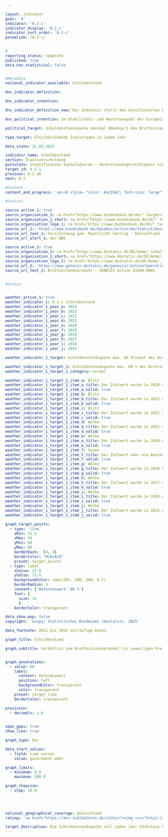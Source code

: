 ```yaml
---

layout: indicator        
goal: '8'        
indicator: '8.2.c'        
indicator_display: '8.2.c'        
indicator_sort_order: '8-2-c'        
permalink: /8-2-c/        
        

#
reporting_status: complete        
published: true        
data_non_statistical: false        


#Metadata        
national_indicator_available: Schuldenstand        

dns_indicator_definition:         

dns_indicator_intention:         

dns_indicator_definition_new: Der Indikator stellt den konsolidierten Bruttoschuldenstand des Staates (gemäß den Vorgaben des Maastricht-Vertrages) in Relation zum Bruttoinlandsprodukt (BIP) in jeweiligen Preisen (in %) dar. Der Indikator dient als Maßzahl der Staatsverschuldung.        

dns_political_intention: Im Stabilitäts- und Wachstumspakt der Europäischen Union (EU) ist der Referenzwert für die maximale Schuldenstandsquote auf 60&nbsp;% des Bruttoinlandsprodukts (BIP) festgelegt.        

political_target: Schuldenstandsquote maximal 60&nbsp;% des Bruttoinlandsprodukts (BIP); Beibehaltung bis 2030        

type_target: Gleichbleibende Zielvorgabe in jedem Jahr        

data_state: 31.03.2025        

indicator_name: Schuldenstand        
section: Staatsverschuldung        
postulate: Staatsfinanzen konsolidieren – Generationengerechtigkeit schaffen        
target_id: 8.2.1        
previous: 8-2-ab        
next: 8-3        

#content         
content_and_progress: '<p><b style= "color: #a21942; font-size: large">8.2.c Schuldenstand</b><br><br>Für Deutschland werden die Staatsschulden von der Deutschen Bundesbank gemäß den Vorgaben des Maastricht-Vertrages zweimal jährlich auf Grundlage der Berechnungen des Statistischen Bundesamtes ermittelt. Das Bruttoinlandsprodukt (BIP) in jeweiligen Preisen wird im Rahmen der Volkswirtschaftlichen Gesamtrechnungen (VGR) vom Statistischen Bundesamt berechnet. Die Schuldenstandsquote wird sowohl durch die Lage der öffentlichen Haushalte als auch durch die wirtschaftliche Entwicklung beeinflusst. Bei gleichbleibender Staatsverschuldung sinkt die Schuldenstandsquote daher umso schneller, je stärker das BIP wächst. Umgekehrt kann die Schuldenstandsquote auch steigen, selbst wenn die absoluten Schulden zurückgehen, sofern das BIP im gleichen Zeitraum einen stärkeren Rückgang aufweist. Unberücksichtigt bleibt dabei die implizite Staatsverschuldung&nbsp;–&nbsp;also die zukünftig zugesicherten, aber noch nicht erbrachten Zahlungsverpflichtungen des Staates.<br><br>Die Schuldenstandsquote in Deutschland lag zwischen 2003&nbsp;und 2018&nbsp;über dem für die Europäischen Union (EU) vorgegebenen Referenzwert. Nachdem sie infolge der Konsolidierung der öffentlichen Haushalte von 67,1&nbsp;% im Jahr 2005&nbsp;auf 63,7&nbsp;% im Jahr 2007&nbsp;gesunken ist, stieg sie bis 2010&nbsp;auf ihren Höchststand von 81,0&nbsp;%. Dieser Anstieg ist vor dem Hintergrund der Finanzmarkt- und Wirtschaftskrise zu sehen. Seit 2012&nbsp;nahm die Schuldenstandsquote kontinuierlich ab und unterschritt im Jahr 2019&nbsp;mit 58,7&nbsp;% erstmals wieder den Maastricht-Referenzwert von 60&nbsp;%. Infolge der Corona-Pandemie stieg sie erneut deutlich an und erreichte im Jahr 2021&nbsp;einen Wert von 68,1&nbsp;%. Im aktuellen Berichtsjahr 2024&nbsp;lag die Schuldenstandsquote nach vorläufigen Berechnungen bei 62,5&nbsp;%.<br><br>Im europäischen Vergleich unterschritten im Jahr 2024&nbsp;fünfzehn EU-Mitgliedstaaten den Referenzwert von 60&nbsp;%. Der EU-Durchschnitt der Schuldenstandsquote lag 2024&nbsp;bei 81,0&nbsp;%. Die höchsten Quoten verzeichneten Griechenland mit 153,6&nbsp;% und Italien mit 135,3&nbsp;%, während Estland mit 23,6&nbsp;% die niedrigste Schuldenstandsquote aufwies.<br><br>Während die konsolidierten Schulden des Gesamtstaates seit 1991&nbsp;kontinuierlich anstiegen, gingen sie erstmals im Jahr 2013&nbsp;zurück und sanken ab 2015&nbsp;fortlaufend. Im Jahr 2019&nbsp;beliefen sich die konsolidierten Schulden des öffentlichen Gesamthaushaltes auf 2&nbsp;076&nbsp;Milliarden Euro. Bis 2024&nbsp;stiegen sie infolge der Corona-Pandemie und des Angriffskrieges gegen die Ukraine auf 2&nbsp;689&nbsp;Milliarden Euro an und erreichten damit den höchsten Stand seit 1991. Rechnerisch entfielen im Jahr 2024&nbsp;rund 31&nbsp;740&nbsp;Euro Schulden auf jede Einwohnerin bzw. jeden Einwohner; 1991&nbsp;lag dieser Wert noch bei 7&nbsp;765&nbsp;Euro. Die nicht-konsolidierten Schulden beliefen sich im Jahr 2024&nbsp;auf 2&nbsp;728&nbsp;Milliarden Euro. Davon entfielen 69,4&nbsp;% auf den Bund, 23,4&nbsp;% auf die Länder, 7,1&nbsp;% auf die Gemeinden und 0,1&nbsp;% auf die Sozialversicherung.<br><br>Den Schulden des Staates stehen auf der Aktivseite der Vermögensbilanz die Vermögensgüter (Sach- und Geldvermögen) gegenüber. Nach der Vermögensrechnung des Statistischen Bundesamtes hatten die Sachanlagen im Jahr 2023&nbsp;einen Vermögenswert (nach Abschreibungen) von 2&nbsp;022&nbsp;Milliarden Euro. Die größte Vermögensposition des Staates stellten die Bauten&nbsp;–&nbsp;wie Straßen, Schulen und öffentliche Gebäude&nbsp;–&nbsp;mit 1&nbsp;709&nbsp;Milliarden Euro dar. Das Geldvermögen belief sich im Jahr 2023&nbsp;auf 1&nbsp;546&nbsp;Milliarden Euro. Innerhalb dieser Position bildeten die Wertpapiere mit einem Anteil von 53,6&nbsp;% den größten Vermögenswert.</p>'                

#Sources        

source_active_1: true
source_organisation_1: <a href="https://www.bundesbank.de/de/" target="_blank" onclick="return confirm_alert('der BBk', 'De')">Deutsche Bundesbank</a>
source_organisation_1_short: <a href="https://www.bundesbank.de/de/" target="_blank" onclick="return confirm_alert('der BBk', 'De')">Deutsche Bundesbank</a>
source_organisation_logo_1: <a href="https://www.bundesbank.de/de/" target="_blank" onclick="return confirm_alert('der BBk', 'De')"><img src="https://dns-indikatoren.de/public/OrgImgDe/bundesbank.png" alt="Deutsche Bundesbank" title=" Klicken Sie hier um zur Homepage der Organisation Deutsche Bundesbank zu gelangen." style="height:60px; width:148px; border:transparent"/></a>
source_url_1: 'https://www.bundesbank.de/dynamic/action/de/statistiken/zeitreihen-datenbanken/zeitreihen-datenbank/759778/759778?listId=www_v27_web011_21a'
source_url_text_1: Verschuldung gem. Maastricht-Vertrag - Deutschland - Gesamtstaat
source_url_alert_1: der BBk

source_active_2: true
source_organisation_2: <a href="https://www.destatis.de/DE/Home/_inhalt.html" target="_blank">Statistisches Bundesamt</a>
source_organisation_2_short: <a href="https://www.destatis.de/DE/Home/_inhalt.html" target="_blank">Statistisches Bundesamt</a>
source_organisation_logo_2: <a href="https://www.destatis.de/DE/Home/_inhalt.html" target="_blank"><img src="https://dns-indikatoren.de/public/OrgImgDe/destatis.png" alt="Statistisches Bundesamt" title=" Klicken Sie hier um zur Homepage der Organisation Statistisches Bundesamt zu gelangen." style="height:60px; width:148px; border:transparent"/></a>
source_url_2: 'https://www-genesis.destatis.de/genesis//online?operation=table&code=81000-0001&bypass=true&levelindex=0&levelid=1660822010108&language=de'
source_url_text_2: Bruttoinlandsprodukt – GENESIS online 81000-0001
        

#Status        


weather_active_1: true
weather_indicator_1: 8.2.c Schuldenstand
weather_indicator_1_year_a: 2024
weather_indicator_1_year_b: 2023
weather_indicator_1_year_c: 2022
weather_indicator_1_year_d: 2021
weather_indicator_1_year_e: 2020
weather_indicator_1_year_f: 2019
weather_indicator_1_year_g: 2018
weather_indicator_1_year_h: 2017
weather_indicator_1_year_i: 2016
weather_indicator_1_year_j: 2015

weather_indicator_1_target: Schuldenstandsquote max. 60 Prozent des Bruttoinlandsprodukts (BIP), Beibehaltung bis 2030

weather_indicator_1_target_1: Schuldenstandsquote max. 60 % des Bruttoinlandsprodukts (BIP), Beibehaltung bis 2030
weather_indicator_1_target_1_category: normal

weather_indicator_1_target_1_item_a: Blitz
weather_indicator_1_target_1_item_a_title: Der Zielwert wurde in 2024 verfehlt und der Indikator hat sich im Durchschnitt der vorangegangenen Veränderungen nicht in Richtung des Ziels bewegt.
weather_indicator_1_target_1_item_a_valid: true
weather_indicator_1_target_1_item_b: Blitz
weather_indicator_1_target_1_item_b_title: Der Zielwert wurde in 2023 verfehlt und der Indikator hat sich im Durchschnitt der vorangegangenen Veränderungen nicht in Richtung des Ziels bewegt.
weather_indicator_1_target_1_item_b_valid: true
weather_indicator_1_target_1_item_c: Blitz
weather_indicator_1_target_1_item_c_title: Der Zielwert wurde in 2022 verfehlt und der Indikator hat sich im Durchschnitt der vorangegangenen Veränderungen nicht in Richtung des Ziels bewegt.
weather_indicator_1_target_1_item_c_valid: true
weather_indicator_1_target_1_item_d: Wolke
weather_indicator_1_target_1_item_d_title: Der Zielwert wurde in 2021 nicht erreicht, aber die durchschnittliche Entwicklung wies in die gewünschte Richtung.
weather_indicator_1_target_1_item_d_valid: true
weather_indicator_1_target_1_item_e: Wolke
weather_indicator_1_target_1_item_e_title: Der Zielwert wurde in 2020 nicht erreicht, aber die durchschnittliche Entwicklung wies in die gewünschte Richtung.
weather_indicator_1_target_1_item_e_valid: true
weather_indicator_1_target_1_item_f: Sonne
weather_indicator_1_target_1_item_f_title: Der Zielwert oder ein besserer Wert wurde in 2019 erreicht und die durchschnittliche Veränderung deutete nicht in Richtung einer Verschlechterung.
weather_indicator_1_target_1_item_f_valid: true
weather_indicator_1_target_1_item_g: Wolke
weather_indicator_1_target_1_item_g_title: Der Zielwert wurde in 2018 nicht erreicht, aber die durchschnittliche Entwicklung wies in die gewünschte Richtung.
weather_indicator_1_target_1_item_g_valid: true
weather_indicator_1_target_1_item_h: Wolke
weather_indicator_1_target_1_item_h_title: Der Zielwert wurde in 2017 nicht erreicht, aber die durchschnittliche Entwicklung wies in die gewünschte Richtung.
weather_indicator_1_target_1_item_h_valid: true
weather_indicator_1_target_1_item_i: Wolke
weather_indicator_1_target_1_item_i_title: Der Zielwert wurde in 2016 nicht erreicht, aber die durchschnittliche Entwicklung wies in die gewünschte Richtung.
weather_indicator_1_target_1_item_i_valid: true
weather_indicator_1_target_1_item_j: Wolke
weather_indicator_1_target_1_item_j_title: Der Zielwert wurde in 2015 nicht erreicht, aber die durchschnittliche Entwicklung wies in die gewünschte Richtung.
weather_indicator_1_target_1_item_j_valid: true        

graph_target_points:
  - type: 'line'
    xMin: 21.5
    xMax: 34
    yMin: 60
    yMax: 60
    borderDash:  [4, 4]
    borderColor: "#cbc8c8"
    preset: target_points
  - type: label
    xValue: 27.0
    yValue: 73.0
    backgroundColor: rgba(203, 200, 200, 0.7)
    borderRadius: 5
    content: ['Referenzwert: 60 %']
    font: {
      size: 14
      }
    borderColor: transparent        

data_show_map: false        
copyright: '&copy; Statistisches Bundesamt (Destatis), 2025'        

data_footnote: 2021 bis 2024 vorläufige Daten.        

graph_title: Schuldenstand        

graph_subtitle: Verhältnis zum Bruttoinlandsprodukt (in jeweiligen Preisen)        


graph_annotations:
  - value: 60
    label:
      content: Referenzwert
      position: left
      backgroundColor: transparent
      color: transparent
    preset: target_line
    borderColor: transparent        

precision: 
  - decimals: 1.0
            

span_gaps: true        
show_line: true        

graph_type: bar                

data_start_values: 
  - field: time series
    value: government debt        

graph_limits: 
  - minimum: 0.0
    maximum: 100.0        

graph_stepsize: 
  - step: 10.0
            

                        

national_geographical_coverage: Deutschland                
rating: '<a href="https://dns-indikatoren.de/status"><img src="https://sdg-indikatoren.de/public/Wettersymbole/Blitz.png" title="Der Zielwert wurde in 2024 verfehlt und der Indikator hat sich im Durchschnitt der vorangegangenen Veränderungen nicht in Richtung des Ziels bewegt." alt="Wettersymbol Blitz"/></a>'        

target_description: Die Schuldenstandsquote soll jedes Jahr höchstens 60&nbsp;% des Bruttoinlandsprodukts betragen.<br><br>• Ausgehend von der Zielformulierung lag der Indikator 8.2.c im Jahr 2024&nbsp;über dem politisch festgelegten Zielwert. Auch die durchschnittliche Entwicklung der Jahre 2019&nbsp;bis 2024&nbsp;weist in Richtung einer Steigerung. Der Indikator 8.2.c wird daher für das Jahr 2024&nbsp;mit <b>Gewitter</b> bewertet.        
---
```


